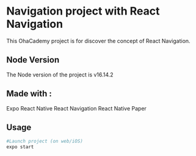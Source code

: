 # Navigation project with React Navigation

This OhaCademy project is for discover the concept of React Navigation.

## Node Version

The Node version of the project is v16.14.2

## Made with :

Expo
React Native
React Navigation
React Native Paper

## Usage

```python
#Launch project (on web/iOS)
expo start
```
